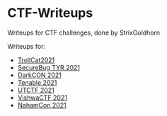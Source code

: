 # CTF-Writeups
Writeups for CTF challenges, done by StrixGoldhorn

Writeups for:
- [TrollCat2021](/TrollCat2021)
- [SecureBug TYR 2021](/SecureBugTYR2021)
- [DarkCON 2021](/DarkCON2021)
- [Tenable 2021](/Tenable2021)
- [UTCTF 2021](/UTCTF2021)
- [VishwaCTF 2021](/VishwaCTF%202021)
- [NahamCon 2021](/NahamCon%202021)

